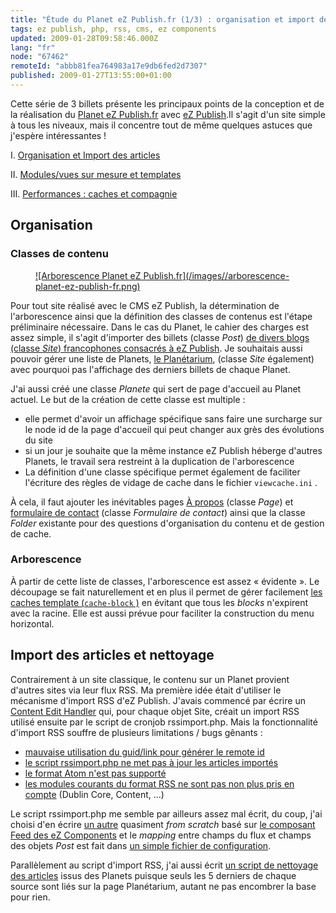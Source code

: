 ```yaml
---
title: "Étude du Planet eZ Publish.fr (1/3) : organisation et import des articles"
tags: ez publish, php, rss, cms, ez components
updated: 2009-01-28T09:58:46.000Z
lang: "fr"
node: "67462"
remoteId: "abbb81fea764983a17e9db6fed2d7307"
published: 2009-01-27T13:55:00+01:00
---
```


Cette série de 3 billets présente les principaux points de la conception et de la réalisation du [Planet eZ Publish.fr](http://www.planet-ezpublish.fr) avec [eZ Publish](/tag/ez+publish).Il s'agit d'un site simple à tous les niveaux, mais il concentre tout de même quelques astuces que j'espère intéressantes !


I. [Organisation et Import des articles](/post/etude-du-planet-ez-publish-fr-1-3-organisation-et-import-des-articles)

II. [Modules/vues sur mesure et templates](/post/etude-du-planet-ez-publish-fr-2-3-modules-vues-et-templates)

III. [Performances : caches et compagnie](/post/etude-du-planet-ez-publish-fr-3-3-performances-caches-et-compagnie)


## Organisation


### Classes de contenu

<figure class="object-left"><a href="/images/arborescence-planet-ez-publish-fr.png">![Arborescence Planet eZ Publish.fr](/images//arborescence-planet-ez-publish-fr.png)
</a></figure>


Pour tout site réalisé avec le CMS eZ Publish, la détermination de l'arborescence ainsi que la définition des classes de contenus est l'étape préliminaire nécessaire. Dans le cas du Planet, le cahier des charges est assez simple, il s'agit d'importer des billets (classe *Post*) [de divers blogs (classe *Site*) francophones consacrés à eZ Publish](http://www.planet-ezpublish.fr/blogs). Je souhaitais aussi pouvoir gérer une liste de Planets, [le Planétarium](http://www.planet-ezpublish.fr/planetarium), (classe *Site* également) avec pourquoi pas l'affichage des derniers billets de chaque Planet.


J'ai aussi créé une classe *Planete* qui sert de page d'accueil au Planet actuel. Le but de la création de cette classe est multiple :

* elle permet d'avoir un affichage spécifique sans faire une surcharge sur le node id de la page d'accueil qui peut changer aux grès des évolutions du site
* si un jour je souhaite que la même instance eZ Publish héberge d'autres Planets, le travail sera restreint à la duplication de l'arborescence
* La définition d'une classe spécifique permet également de faciliter l'écriture des règles de vidage de cache dans le fichier <code>viewcache.ini</code>
.

À cela, il faut ajouter les inévitables pages [À propos](http://www.planet-ezpublish.fr/a-propos) (classe *Page*) et [formulaire de contact](http://www.planet-ezpublish.fr/contact) (classe *Formulaire de contact*) ainsi que la classe *Folder* existante pour des questions d'organisation du contenu et de gestion de cache.


### Arborescence


À partir de cette liste de classes, l'arborescence est assez « évidente ». Le découpage se fait naturellement et en plus il permet de gérer facilement [les caches template (<code>cache-block</code>
)](http://ez.no/doc/ez_publish/technical_manual/4_0/reference/template_functions/miscellaneous/cache_block) en évitant que tous les *blocks* n'expirent avec la racine. Elle est aussi prévue pour faciliter la construction du menu horizontal.


## Import des articles et nettoyage


Contrairement à un site classique, le contenu sur un Planet provient d'autres sites via leur flux RSS. Ma première idée était d'utiliser le mécanisme d'import RSS d'eZ Publish. J'avais commencé par écrire un [Content Edit Handler](http://serwatka.net/index.php/blog/ez_publish_3_8_new_custom_edit_handler) qui, pour chaque objet Site, créait un import RSS utilisé ensuite par le script de cronjob rssimport.php. Mais la fonctionnalité d'import RSS souffre de plusieurs limitations / bugs gênants :

* [mauvaise utilisation du guid/link pour générer le remote id](http://issues.ez.no/14296)
* [le script rssimport.php ne met pas à jour les articles importés](http://issues.ez.no/2318)
* [le format Atom n'est pas supporté](http://issues.ez.no/2318)
* [les modules courants du format RSS ne sont pas non plus pris en compte](http://issues.ez.no/10100) (Dublin Core, Content, ...)

Le script rssimport.php me semble par ailleurs assez mal écrit, du coup, j'ai choisi d'en écrire [un autre](https://github.com/dpobel/planet-ezpublish.fr/blob/master/legacy/extensions/planete/cronjobs/rssimport_planete.php) quasiment *from scratch* basé sur [le composant Feed des eZ Components](http://ezcomponents.org/docs/api/trunk/classtrees_Feed.html) et le *mapping* entre champs du flux et champs des objets *Post* est fait dans [un simple fichier de configuration](https://github.com/dpobel/planet-ezpublish.fr/blob/master/legacy/extensions/planete/settings/planete.ini.append.php).


Parallèlement au script d'import RSS, j'ai aussi écrit [un script de nettoyage des articles](https://github.com/dpobel/planet-ezpublish.fr/blob/master/legacy/extensions/planete/cronjobs/cleanup_planetarium.php) issus des Planets puisque seuls les 5 derniers de chaque source sont liés sur la page Planétarium, autant ne pas encombrer la base pour rien.


